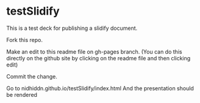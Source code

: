 testSlidify
========

This is a test deck for publishing a slidify document.

Fork this repo.

Make an edit to this readme file on gh-pages branch. (You can do this directly on the github site by clicking on the readme file and then clicking edit)

Commit the change.

Go to nidhiddn.github.io/testSlidify/index.html
And the presentation should be rendered


